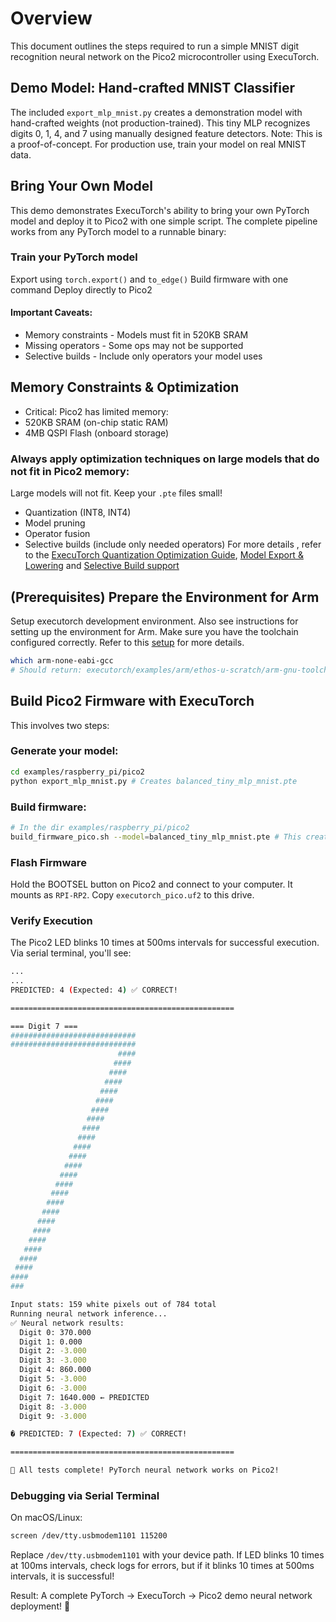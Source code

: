 # Overview

This document outlines the steps required to run a simple MNIST digit recognition neural network on the Pico2 microcontroller using ExecuTorch.

## Demo Model: Hand-crafted MNIST Classifier

The included `export_mlp_mnist.py` creates a demonstration model with hand-crafted weights (not production-trained). This tiny MLP recognizes digits 0, 1, 4, and 7 using manually designed feature detectors.
Note: This is a proof-of-concept. For production use, train your model on real MNIST data.

## Bring Your Own Model

This demo demonstrates ExecuTorch's ability to bring your own PyTorch model and deploy it to Pico2 with one simple script. The complete pipeline works from any PyTorch model to a runnable binary:

### Train your PyTorch model

Export using `torch.export()` and `to_edge()`
Build firmware with one command
Deploy directly to Pico2

#### Important Caveats:

- Memory constraints - Models must fit in 520KB SRAM
- Missing operators - Some ops may not be supported
- Selective builds - Include only operators your model uses

## Memory Constraints & Optimization

- Critical: Pico2 has limited memory:
- 520KB SRAM (on-chip static RAM)
- 4MB QSPI Flash (onboard storage)

### Always apply optimization techniques on large models that do not fit in Pico2 memory:

Large models will not fit. Keep your `.pte` files small!
- Quantization (INT8, INT4)
- Model pruning
- Operator fusion
- Selective builds (include only needed operators)
For more details , refer to the [ExecuTorch Quantization Optimization Guide](https://docs.pytorch.org/executorch/1.0/quantization-optimization.html), [Model Export & Lowering](https://docs.pytorch.org/executorch/1.0/using-executorch-export.html) and [Selective Build support](https://docs.pytorch.org/executorch/1.0/kernel-library-selective-build.html)

## (Prerequisites) Prepare the Environment for Arm

Setup executorch development environment. Also see instructions for setting up the environment for Arm.
Make sure you have the toolchain configured correctly. Refer to this [setup](https://docs.pytorch.org/executorch/1.0/backends-arm-ethos-u.html#development-requirements) for more details.

```bash
which arm-none-eabi-gcc
# Should return: executorch/examples/arm/ethos-u-scratch/arm-gnu-toolchain-13.3.rel1-x86_64-arm-none-eabi/bin/arm-none-eabi-gcc
```

## Build Pico2 Firmware with ExecuTorch

This involves two steps:

### Generate your model:

```bash
cd examples/raspberry_pi/pico2
python export_mlp_mnist.py # Creates balanced_tiny_mlp_mnist.pte
```

### Build firmware:

```bash
# In the dir examples/raspberry_pi/pico2
build_firmware_pico.sh --model=balanced_tiny_mlp_mnist.pte # This creates executorch_pico.uf2, a firmware image for Pico2
```

### Flash Firmware

Hold the BOOTSEL button on Pico2 and connect to your computer. It mounts as `RPI-RP2`. Copy `executorch_pico.uf2` to this drive.

### Verify Execution

The Pico2 LED blinks 10 times at 500ms intervals for successful execution. Via serial terminal, you'll see:
```bash
...
...
PREDICTED: 4 (Expected: 4) ✅ CORRECT!

==================================================

=== Digit 7 ===
############################
############################
                        ####
                       ####
                      ####
                     ####
                    ####
                   ####
                  ####
                 ####
                ####
               ####
              ####
             ####
            ####
           ####
          ####
         ####
        ####
       ####
      ####
     ####
    ####
   ####
  ####
 ####
####
###

Input stats: 159 white pixels out of 784 total
Running neural network inference...
✅ Neural network results:
  Digit 0: 370.000
  Digit 1: 0.000
  Digit 2: -3.000
  Digit 3: -3.000
  Digit 4: 860.000
  Digit 5: -3.000
  Digit 6: -3.000
  Digit 7: 1640.000 ← PREDICTED
  Digit 8: -3.000
  Digit 9: -3.000

� PREDICTED: 7 (Expected: 7) ✅ CORRECT!

==================================================

🎉 All tests complete! PyTorch neural network works on Pico2!
```

### Debugging via Serial Terminal

On macOS/Linux:
```bash
screen /dev/tty.usbmodem1101 115200
```
Replace `/dev/tty.usbmodem1101` with your device path. If LED blinks 10 times at 100ms intervals, check logs for errors, but if it blinks 10 times at 500ms intervals, it is successful!

Result: A complete PyTorch → ExecuTorch → Pico2 demo neural network deployment! 🚀
